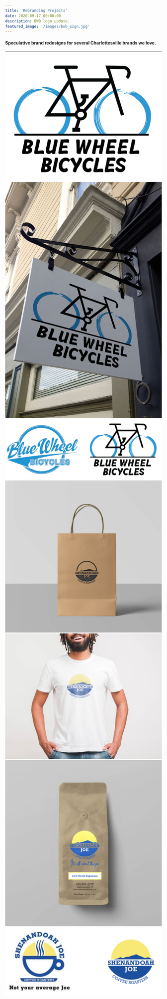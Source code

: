 ```yaml
---
title: 'Rebranding Projects'
date: 2020-09-17 00:00:00
description: BWB logo update.
featured_image: '/images/bwb_sign.jpg'
---
```

#### Speculative brand redesigns for several Charlottesville brands we love. 
---


<div class="gallery" data-columns="3">
	<img src="/images/Blue_wheel_logo.png">
	<img src="/images/bwb_sign.jpg">
	<img src="/images/bwb_comparison.png">
<div class="gallery" data-columns="3">
	<img src="/images/shenandoah_joe_stamp_bag.jpg">
	<img src="/images/shenandoah_tshirt.jpg">
	<img src="/images/shenandoah_coffee_pouch.jpg">
	<img src="/images/logo_comparison_shen.png">
</div>
</div>
